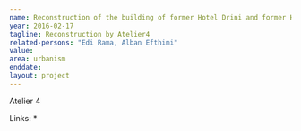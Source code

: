 ```yaml
---
name: Reconstruction of the building of former Hotel Drini and former Hotel Vollga
year: 2016-02-17
tagline: Reconstruction by Atelier4
related-persons: "Edi Rama, Alban Efthimi"
value:
area: urbanism
enddate:
layout: project
---
```

Atelier 4

Links:
*
